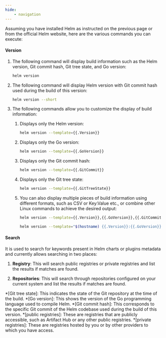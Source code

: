 ```yaml
---
hide:
    - navigation
---
```


Assuming you have installed Helm as instructed on the previous page or from the official Helm website, here are the various commands you can execute:

#### Version


1. The following command will display build information such as the Helm version, Git commit hash, Git tree state, and Go version:
    ```sh
    helm version
    ```

2. The following command will display Helm version with Git commit hash used during the build of this version:
    ```sh
    helm version --short

    ```

3. The following commands allow you to customize the display of build information:

    1. Displays only the Helm version:

        ```sh
        helm version --template={{.Version}}
        ```

    2. Displays only the Go version:
        ```sh
        helm version --template={{.GoVersion}}
        ```

    3. Displays only the Git commit hash:

        ```sh
        helm version --template={{.GitCommit}}
        ```
    
    4. Displays only the Git tree state:

        ```sh
        helm version --template={{.GitTreeState}}
        ```

    5. You can also display multiple pieces of build information using different formats, such as CSV or Key:Value etc., or combine other Linux commands to achieve the desired output:

        ```sh
        helm version --template={{.Version}},{{.GoVersion}},{{.GitCommit}}
        ```

        ```sh
        helm version --template="$(hostname) {{.Version}}:{{.GoVersion}}:{{.GitCommit}}"
        ```

#### Search

It is used to search for keywords present in Helm charts or plugins metadata and currently allows searching in two places:

1. **Registry**: This will search public registries or private registries and list the results if matches are found.

    

2. **Repositories**: This will search through repositories configured on your current system and list the results if matches are found.


*[Git tree state]: This indicates the state of the Git repository at the time of the build.
*[Go version]: This shows the version of the Go programming language used to compile Helm.
*[Git commit hash]: This corresponds to the specific Git commit of the Helm codebase used during the build of this version.
*[public registries]: These are registries that are publicly accessible, such as Artifact Hub or any other public registries.
*[private registries]: These are registries hosted by you or by other providers to which you have access.